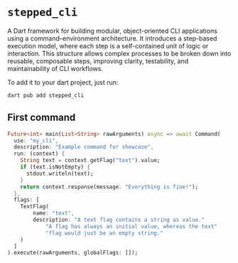 # ``stepped_cli``
A Dart framework for building modular, object-oriented CLI applications using a command–environment architecture. 
It introduces a step-based execution model, where each step is a self-contained unit of logic or interaction. 
This structure allows complex processes to be broken down into reusable, composable steps, improving clarity, 
testability, and maintainability of CLI workflows.

To add it to your dart project, just run:
````bash
dart pub add stepped_cli
````

## First command
````dart
Future<int> main(List<String> rawArguments) async => await Command(
  use: "my_cli",
  description: "Example command for showcase",
  run: (context) {
    String text = context.getFlag("text").value;
    if (text.isNotEmpty) {
      stdout.writeln(text);
    }
    return context.response(message: "Everything is fine!");
  },
  flags: [
    TextFlag(
        name: "text", 
        description: "A text flag contains a string as value."
            "A flag has always an initial value, whereas the text"
            "flag would just be an empty string."
    )
  ]
).execute(rawArguments, globalFlags: []);
````
